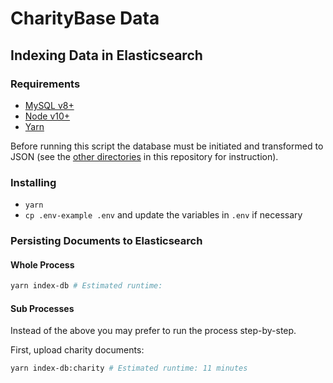 # CharityBase Data

## Indexing Data in Elasticsearch

### Requirements

- [MySQL v8+](https://www.mysql.com)
- [Node v10+](https://nodejs.org)
- [Yarn](https://yarnpkg.com)

Before running this script the database must be initiated and transformed to JSON (see the [other directories](../) in this repository for instruction).


### Installing

- `yarn`
- `cp .env-example .env` and update the variables in `.env` if necessary


### Persisting Documents to Elasticsearch

#### Whole Process

```bash
yarn index-db # Estimated runtime:
```

#### Sub Processes

Instead of the above you may prefer to run the process step-by-step.

First, upload charity documents:

```bash
yarn index-db:charity # Estimated runtime: 11 minutes
```
